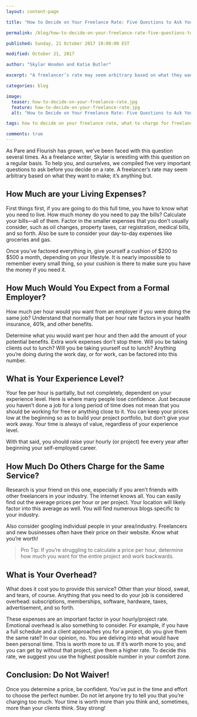 ```yaml
---
layout: content-page

title: "How to Decide on Your Freelance Rate: Five Questions to Ask Yourself"

permalink: /blog/how-to-decide-on-your-freelance-rate-five-questions-to-ask-yourself/

published: Sunday, 21 October 2017 10:00:00 EST

modified: October 21, 2017

author: "Skylar Wooden and Katie Butler"

excerpt: "A freelancer’s rate may seem arbitrary based on what they want to make; it’s anything but."

categories: blog

image:
  teaser: how-to-decide-on-your-freelance-rate.jpg
  feature: how-to-decide-on-your-freelance-rate.jpg
  alt: "How to Decide on Your Freelance Rate: Five Questions to Ask Yourself"

tags: how to decide on your freelance rate, what to charge for freelance, how much to charge per hour for freelance work

comments: true
---
```


As Pare and Flourish has grown, we’ve been faced with this question several times. As a freelance writer, Skylar is wrestling with this question on a regular basis. To help you, and ourselves, we compiled five very important questions to ask before you decide on a rate. A freelancer’s rate may seem arbitrary based on what they want to make; it’s anything but.

## How Much are your Living Expenses?

First things first, if you are going to do this full time, you have to know what you need to live. <span class="boldText">How much money do you need to pay the bills?</span> Calculate your bills—all of them. Factor in the smaller expenses that you don’t usually consider, such as oil changes, property taxes, car registration, medical bills, and so forth. Also be sure to consider your day-to-day expenses like groceries and gas. 

Once you’ve factored everything in, <span class="boldText">give yourself a cushion of $200 to $500 a month</span>, depending on your lifestyle. It is nearly impossible to remember every small thing, so your cushion is there to make sure you have the money if you need it. 

## How Much Would You Expect from a Formal Employer?

How much per hour would you want from an employer if you were doing the same job? Understand that normally that per hour rate factors in your health insurance, 401k, and other benefits. 

<span class="boldText">Determine what you would want per hour and then add the amount of your potential benefits.</span> Extra work expenses don’t stop there. Will you be taking clients out to lunch? Will you be taking yourself out to lunch? Anything you’re doing during the work day, or for work, can be factored into this number. 

## What is Your Experience Level?  

Your fee per hour is partially, but not completely, dependent on your experience level. Here is where many people lose confidence. <span class="boldText">Just because you haven’t done a job for a long period of time does not mean that you should be working for free or anything close to it.</span> You can keep your prices low at the beginning so as to build your project portfolio, but don’t give your work away. <span class="boldText">Your time is always of value, regardless of your experience level.</span>

With that said, you should raise your hourly (or project) fee every year after beginning your self-employed career. 

## How Much Do Others Charge for the Same Service? 

Research is your friend on this one, especially if you aren’t friends with other freelancers in your industry. <span class="boldText">The internet knows all.</span> You can easily find out the average prices per hour or per project. Your location will likely factor into this average as well. You will find numerous blogs specific to your industry. 

Also consider googling individual people in your area/industry. Freelancers and new businesses often have their price on their website. Know what you’re worth!

<blockquote><span class="boldText">Pro Tip:</span> If you’re struggling to calculate a price per hour, determine how much you want for the entire project and work backwards.</blockquote>

## What is Your Overhead? 

What does it cost you to provide this service? Other than your blood, sweat, and tears, of course. <span class="boldText">Anything that you need to do your job is considered overhead: subscriptions, memberships, software, hardware, taxes, advertisement, and so forth.</span>

These expenses are an important factor in your hourly/project rate. Emotional overhead is also something to consider. For example, if you have a full schedule and a client approaches you for a project, do you give them the same rate? In our opinion, no. You are delving into what would have been personal time. This is worth more to us. If it’s worth more to you, and you can get by without that project, give them a higher rate. To decide this rate, we suggest you use the highest possible number in your comfort zone. 

## Conclusion: Do Not Waiver!

<span class="boldText">Once you determine a price, be confident.</span> You’ve put in the time and effort to choose the perfect number. Do not let anyone try to tell you that you’re charging too much. Your time is worth more than you think and, sometimes, more than your clients think. Stay strong! 

